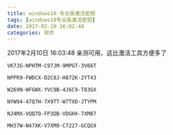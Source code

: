 ```yaml
---
title: windows10 专业版激活密钥
tags: [windows10专业版激活密钥]
date: 2017-02-10 16:02:44
categories: 软件
---
```

2017年2月10日 16:03:48
亲测可用，这比激活工具方便多了

<!--more-->
```
VK7JG-NPHTM-C97JM-9MPGT-3V66T

NPPR9-FWDCX-D2C8J-H872K-2YT43

W269N-WFGWX-YVC9B-4J6C9-T83GX

NYW94-47Q7H-7X9TT-W7TXD-JTYPM

NJ4MX-VQQ7Q-FP3DB-VDGHX-7XM87

MH37W-N47XK-V7XM9-C7227-GCQG9
```